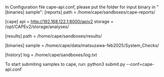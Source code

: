 In Configuration file cape-api.conf, please put the folder for input binary in "[binaries] sample":
[reports]
path = /home/cape/sandboxes/cape-reports/

[cape]
api = http://192.168.122.1:8000/apiv2
storage = /opt/CAPEv2/storage/analyses/

[results]
path = /home/cape/sandboxes/results/

[binaries]
sample = /home/cape/data/matsuzawa-feb2025/System_Checks/

[history]
log = /home/cape/sandboxes/log.txt

To start submiting samples to cape, run:
python3 submit.py --conf=cape-api.conf
